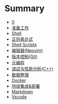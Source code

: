 # Summary

- [0](./chapter_0.md)
- [准备工作](./chapter_1.md)
- [Shell]()
- [正则表达式]()
- [Shell Scripts]() 
- [编辑器(Neovim)]() 
- [版本控制(Git)]() 
- [元编程]() 
- [调试与性能分析(C++)]() 
- [数据整理]() 
- [Docker]() 
- [持续集成&部署]()
- [Markdown]()
- [Vscode]()
